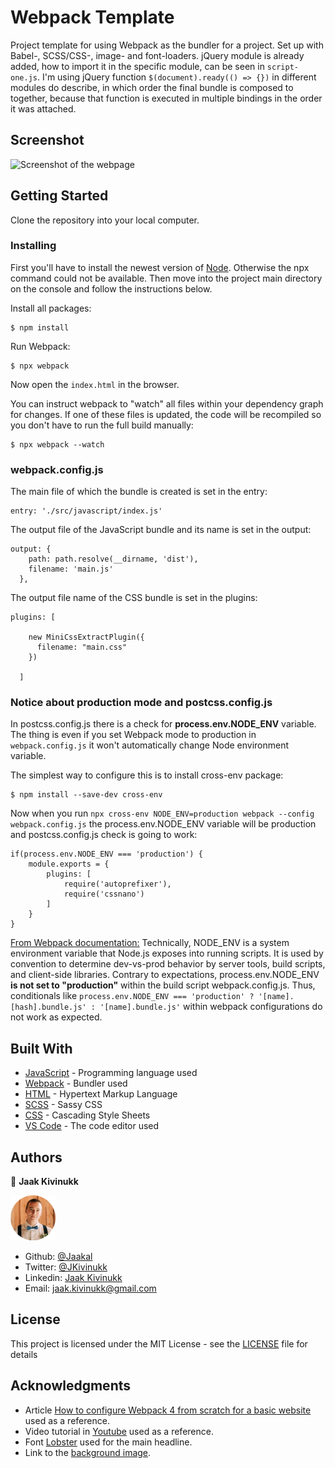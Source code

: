 # Webpack Template

Project template for using Webpack as the bundler for a project. Set up with Babel-, SCSS/CSS-, image- and font-loaders. jQuery module is already added, how to import it in the specific module, can be seen in `script-one.js`. I'm using jQuery function `$(document).ready(() => {})` in different modules do describe, in which order the final bundle is composed to together, because that function is executed in multiple bindings in the order it was attached.

## Screenshot

![Screenshot of the webpage](https://github.com/Jaakal/webpack-template/blob/master/src/images/screenshot.png)

## Getting Started

Clone the repository into your local computer.

### Installing

First you'll have to install the newest version of [Node](https://nodejs.org/en/download/). Otherwise the npx command could not be available. Then move into the project main directory on the console and follow the instructions below. 

Install all packages:

```
$ npm install
```

Run Webpack:

```
$ npx webpack
```

Now open the `index.html` in the browser.


You can instruct webpack to "watch" all files within your dependency graph for changes. If one of these files is updated, the code will be recompiled so you don't have to run the full build manually:

```
$ npx webpack --watch
```

### webpack.config.js

The main file of which the bundle is created is set in the entry:

```
entry: './src/javascript/index.js'
```

The output file of the JavaScript bundle and its name is set in the output:

```
output: {
    path: path.resolve(__dirname, 'dist'),
    filename: 'main.js'
  },
```

The output file name of the CSS bundle is set in the plugins:

```
plugins: [
  
    new MiniCssExtractPlugin({
      filename: "main.css"
    })
  
  ]
```

### Notice about production mode and postcss.config.js

In postcss.config.js there is a check for **process.env.NODE_ENV** variable. The thing is even if you set Webpack mode to production in `webpack.config.js` it won't automatically change Node environment variable.

The simplest way to configure this is to install cross-env package:

```
$ npm install --save-dev cross-env
```

Now when you run `npx cross-env NODE_ENV=production webpack --config webpack.config.js` the process.env.NODE_ENV variable will be production and postcss.config.js check is going to work:

```
if(process.env.NODE_ENV === 'production') {
    module.exports = {
        plugins: [
            require('autoprefixer'),
            require('cssnano')
        ]
    }
}
```

[From Webpack documentation:](https://webpack.js.org/guides/production/) Technically, NODE_ENV is a system environment variable that Node.js exposes into running scripts. It is used by convention to determine dev-vs-prod behavior by server tools, build scripts, and client-side libraries. Contrary to expectations, process.env.NODE_ENV **is not set to "production"** within the build script webpack.config.js. Thus, conditionals like `process.env.NODE_ENV === 'production' ? '[name].[hash].bundle.js' : '[name].bundle.js'` within webpack configurations do not work as expected.

## Built With

* [JavaScript](https://www.javascript.com/) - Programming language used
* [Webpack](https://webpack.js.org/) - Bundler used
* [HTML](https://en.wikipedia.org/wiki/HTML) - Hypertext Markup Language
* [SCSS](https://sass-lang.com/) - Sassy CSS
* [CSS](https://www.w3.org/Style/CSS/Overview.en.html) - Cascading Style Sheets
* [VS Code](https://code.visualstudio.com/) - The code editor used 

## Authors

👤 **Jaak Kivinukk**

<a href="https://github.com/Jaakal" target="_blank">

  ![Screenshot Image](src/images/jaak-profile.png) 

</a>

- Github: [@Jaakal](https://github.com/Jaakal)
- Twitter: [@JKivinukk](https://twitter.com/JKivinukk)
- Linkedin: [Jaak Kivinukk](https://www.linkedin.com/in/jaak-kivinukk)
- Email: [jaak.kivinukk@gmail.com](jaak.kivinukk@gmail.com)

## License

This project is licensed under the MIT License - see the [LICENSE](LICENSE) file for details

## Acknowledgments

* Article [How to configure Webpack 4 from scratch for a basic website](https://dev.to/pixelgoo/how-to-configure-webpack-from-scratch-for-a-basic-website-46a5) used as a reference.
* Video tutorial in [Youtube](https://www.youtube.com/watch?v=ytRnPV0kRN0) used as a reference.
* Font [Lobster](https://fonts.google.com/specimen/Lobster) used for the main headline.
* Link to the [background image](https://unsplash.com/photos/nmpW_WwwVSc).
